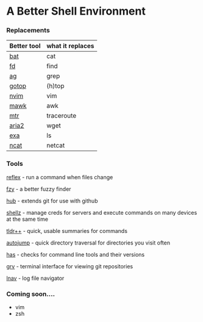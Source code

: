 # A Better Shell Environment

### Replacements
Better tool | what it replaces
--- | ---
[bat](https://github.com/sharkdp/bat) | cat
[fd](https://github.com/sharkdp/fd) | find
[ag](https://github.com/ggreer/the_silver_searcher) | grep
[gotop](https://github.com/cjbassi/gotop) | (h)top
[nvim](https://github.com/neovim/neovim/) | vim
[mawk](https://invisible-island.net/mawk) | awk
[mtr](https://github.com/traviscross/mtr) | traceroute
[aria2](https://github.com/aria2/aria2) | wget
[exa](https://github.com/ogham/exa) | ls
[ncat](https://github.com/nmap/nmap/tree/master/ncat) | netcat


### Tools
[reflex](https://github.com/cespare/reflex) - run a command when files change

[fzy](https://github.com/jhawthorn/fzy) - a better fuzzy finder

[hub](https://github.com/github/hub) - extends git for use with github

[shellz](https://github.com/evilsocket/shellz) - manage creds for servers and execute commands on many devices at the same time

[tldr++](https://github.com/isacikgoz/tldr) - quick, usable summaries for commands

[autojump](https://github.com/wting/autojump) - quick directory traversal for directories you visit often

[has](https://github.com/kdabir/has) - checks for command line tools and their versions

[grv](https://github.com/rgburke/grv) - terminal interface for viewing git repositories

[lnav](https://github.com/tstack/lnav) - log file navigator


### Coming soon....
* vim
* zsh
